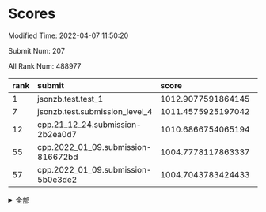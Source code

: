 # Scores

Modified Time: 2022-04-07 11:50:20

Submit Num: 207

All Rank Num: 488977

| rank |               submit               |       score        |       sigma        | pk_num |
| :--- | :--------------------------------- | :----------------- | :----------------- | :----- |
| 1    | jsonzb.test.test_1                 | 1012.9077591864145 | 0.8175607754767129 | 9449   |
| 7    | jsonzb.test.submission_level_4     | 1011.4575925197042 | 0.754696877045007  | 9450   |
| 12   | cpp.21_12_24.submission-2b2ea0d7   | 1010.6866754065194 | 0.7733272944453127 | 9447   |
| 55   | cpp.2022_01_09.submission-816672bd | 1004.7778117863337 | 0.7110313756134222 | 9450   |
| 57   | cpp.2022_01_09.submission-5b0e3de2 | 1004.7043783424433 | 0.7278696719857389 | 9451   |


<details>
<summary>全部</summary>

| rank |                 submit                 |       score        |       sigma        | pk_num |
| :--- | :------------------------------------- | :----------------- | :----------------- | :----- |
| 1    | jsonzb.test.test_1                     | 1012.9077591864145 | 0.8175607754767129 | 9449   |
| 2    | gobigger.level_3.submission_level_3_23 | 1012.3185399683571 | 0.7775420431617653 | 9451   |
| 3    | gobigger.level_3.submission_level_3_12 | 1011.6725168530929 | 0.7571205922347215 | 9451   |
| 4    | gobigger.level_3.submission_level_3_17 | 1011.6649024948557 | 0.7898529748722377 | 9452   |
| 5    | gobigger.level_3.submission_level_3_9  | 1011.5887883661842 | 0.7591155987632693 | 9447   |
| 6    | gobigger.level_3.submission_level_3_48 | 1011.5038284180677 | 0.7788197096907145 | 9448   |
| 7    | jsonzb.test.submission_level_4         | 1011.4575925197042 | 0.754696877045007  | 9450   |
| 8    | gobigger.level_3.submission_level_3_39 | 1011.1291508868795 | 0.7771592626645834 | 9450   |
| 9    | gobigger.level_3.submission_level_3_35 | 1011.0399210824522 | 0.7527888033014808 | 9449   |
| 10   | gobigger.level_3.submission_level_3_31 | 1010.9094420699029 | 0.7837596629700586 | 9446   |
| 11   | gobigger.level_3.submission_level_3_8  | 1010.788110586268  | 0.7597334556177906 | 9450   |
| 12   | cpp.21_12_24.submission-2b2ea0d7       | 1010.6866754065194 | 0.7733272944453127 | 9447   |
| 13   | gobigger.level_3.submission_level_3_25 | 1010.6820379082318 | 0.7797025587761572 | 9446   |
| 14   | gobigger.level_3.submission_level_3_3  | 1010.635456814931  | 0.7662774352786361 | 9448   |
| 15   | gobigger.level_3.submission_level_3_37 | 1010.5622659269327 | 0.7845189238471643 | 9449   |
| 16   | gobigger.level_3.submission_level_3_13 | 1010.4910224192913 | 0.777055818644039  | 9452   |
| 17   | gobigger.level_3.submission_level_3_26 | 1010.4873294765363 | 0.7738154271105165 | 9448   |
| 18   | gobigger.level_3.submission_level_3_32 | 1010.4634863508505 | 0.7738468779087112 | 9450   |
| 19   | gobigger.level_3.submission_level_3_41 | 1010.421243766008  | 0.7553569540787903 | 9449   |
| 20   | gobigger.level_3.submission_level_3_36 | 1010.4126216696931 | 0.7725884694772298 | 9451   |
| 21   | gobigger.level_3.submission_level_3_22 | 1010.4027006126564 | 0.7863850106350065 | 9450   |
| 22   | gobigger.level_3.submission_level_3_15 | 1010.3072267222915 | 0.7703940090535456 | 9451   |
| 23   | gobigger.level_3.submission_level_3_47 | 1010.2881302742296 | 0.7637374689055733 | 9446   |
| 24   | gobigger.level_3.submission_level_3_43 | 1010.0941293122748 | 0.759656890254647  | 9451   |
| 25   | gobigger.level_3.submission_level_3_30 | 1009.9703949217657 | 0.7567768335684448 | 9449   |
| 26   | gobigger.level_3.submission_level_3_42 | 1009.935968536325  | 0.772014908410097  | 9446   |
| 27   | gobigger.level_3.submission_level_3_49 | 1009.90164698939   | 0.741854105608644  | 9448   |
| 28   | gobigger.level_3.submission_level_3_46 | 1009.8637223184716 | 0.7412078807583802 | 9451   |
| 29   | gobigger.level_3.submission_level_3_10 | 1009.8578214698013 | 0.7510789084222368 | 9453   |
| 30   | gobigger.level_3.submission_level_3_11 | 1009.8457952552956 | 0.751196399781814  | 9448   |
| 31   | gobigger.level_3.submission_level_3_18 | 1009.835552710223  | 0.7670191425258228 | 9446   |
| 32   | gobigger.level_3.submission_level_3_40 | 1009.7932998043103 | 0.7391513092290883 | 9452   |
| 33   | gobigger.level_3.submission_level_3_7  | 1009.7721476301086 | 0.7605972309816881 | 9452   |
| 34   | gobigger.level_3.submission_level_3_0  | 1009.7548319729578 | 0.7529587161261346 | 9451   |
| 35   | gobigger.level_3.submission_level_3_19 | 1009.735589307112  | 0.7515360985489601 | 9449   |
| 36   | gobigger.level_3.submission_level_3_29 | 1009.6907501649781 | 0.733885617256823  | 9444   |
| 37   | gobigger.level_3.submission_level_3_27 | 1009.6273736677148 | 0.7659439285948797 | 9447   |
| 38   | gobigger.level_3.submission_level_3_21 | 1009.5987150734298 | 0.7550619478347205 | 9448   |
| 39   | gobigger.level_3.submission_level_3_14 | 1009.5909479814878 | 0.7396099593980457 | 9445   |
| 40   | gobigger.level_3.submission_level_3_6  | 1009.509842039534  | 0.7675068804999441 | 9450   |
| 41   | gobigger.level_3.submission_level_3_44 | 1009.4365961636926 | 0.7653696184852478 | 9455   |
| 42   | gobigger.level_3.submission_level_3_28 | 1009.4260802413194 | 0.7344965235310738 | 9450   |
| 43   | gobigger.level_3.submission_level_3_33 | 1009.3929373057537 | 0.7426710301038765 | 9452   |
| 44   | gobigger.level_3.submission_level_3_45 | 1009.2773029940338 | 0.7543488078437289 | 9449   |
| 45   | gobigger.level_3.submission_level_3_2  | 1009.2270911777831 | 0.7549517286184767 | 9448   |
| 46   | gobigger.level_3.submission_level_3_24 | 1009.0035599795757 | 0.7475232184115994 | 9449   |
| 47   | gobigger.level_3.submission_level_3_20 | 1008.9678617367001 | 0.7467901936824827 | 9451   |
| 48   | gobigger.level_3.submission_level_3_16 | 1008.963860822024  | 0.7636133061163044 | 9450   |
| 49   | gobigger.level_3.submission_level_3_4  | 1008.905383751926  | 0.7451176772833175 | 9451   |
| 50   | gobigger.level_3.submission_level_3_34 | 1008.4819820001995 | 0.7458262238890244 | 9448   |
| 51   | gobigger.level_3.submission_level_3_5  | 1008.4537501955292 | 0.7505735801010405 | 9446   |
| 52   | gobigger.level_3.submission_level_3_1  | 1008.3536915621821 | 0.7354396148251903 | 9448   |
| 53   | gobigger.level_3.submission_level_3_38 | 1008.1157455916978 | 0.7442189884650691 | 9448   |
| 54   | gobigger.level_1.submission_level_1_45 | 1005.3079437459779 | 0.725472498446206  | 9452   |
| 55   | cpp.2022_01_09.submission-816672bd     | 1004.7778117863337 | 0.7110313756134222 | 9450   |
| 56   | gobigger.level_1.submission_level_1_10 | 1004.7356461681848 | 0.7118769803551392 | 9448   |
| 57   | cpp.2022_01_09.submission-5b0e3de2     | 1004.7043783424433 | 0.7278696719857389 | 9451   |
| 58   | gobigger.level_1.submission_level_1_38 | 1004.6603342099667 | 0.7077726289096767 | 9449   |
| 59   | gobigger.level_1.submission_level_1_16 | 1004.5803513524692 | 0.7068246011505585 | 9448   |
| 60   | gobigger.level_1.submission_level_1_43 | 1004.4087888430047 | 0.7118184367229091 | 9453   |
| 61   | gobigger.level_1.submission_level_1_23 | 1004.312520213348  | 0.7204068650729021 | 9450   |
| 62   | gobigger.level_1.submission_level_1_37 | 1004.2961869978819 | 0.7196777149417618 | 9441   |
| 63   | gobigger.level_1.submission_level_1_35 | 1004.1967468510791 | 0.7188107670641727 | 9447   |
| 64   | gobigger.level_1.submission_level_1_9  | 1004.1185638059143 | 0.7082114851576932 | 9448   |
| 65   | gobigger.level_1.submission_level_1_49 | 1004.09724710096   | 0.722851385113986  | 9453   |
| 66   | gobigger.level_1.submission_level_1_25 | 1004.054163248048  | 0.7170886501655727 | 9448   |
| 67   | gobigger.level_1.submission_level_1_4  | 1003.9682709645086 | 0.7216341314539835 | 9445   |
| 68   | gobigger.level_1.submission_level_1_1  | 1003.9606514364884 | 0.7170493944664798 | 9452   |
| 69   | gobigger.level_1.submission_level_1_18 | 1003.9055072019105 | 0.7190008378423993 | 9451   |
| 70   | gobigger.level_1.submission_level_1_41 | 1003.7095642700507 | 0.7137010768396028 | 9452   |
| 71   | gobigger.level_1.submission_level_1_28 | 1003.6362211008517 | 0.7078082087429709 | 9454   |
| 72   | gobigger.level_1.submission_level_1_42 | 1003.5745380725987 | 0.7037938845230738 | 9447   |
| 73   | gobigger.level_1.submission_level_1_0  | 1003.5445411843505 | 0.7184931959692552 | 9448   |
| 74   | gobigger.level_1.submission_level_1_11 | 1003.5133910278033 | 0.7196734305903874 | 9450   |
| 75   | gobigger.level_1.submission_level_1_2  | 1003.4484712007063 | 0.7187127494976792 | 9449   |
| 76   | gobigger.level_1.submission_level_1_19 | 1003.3539803333177 | 0.7161532157176617 | 9446   |
| 77   | gobigger.level_1.submission_level_1_6  | 1003.3497662633882 | 0.7255333663420763 | 9447   |
| 78   | gobigger.level_1.submission_level_1_33 | 1003.2107276264819 | 0.7195001774978514 | 9453   |
| 79   | gobigger.level_1.submission_level_1_48 | 1003.1398457297468 | 0.7165298578417388 | 9448   |
| 80   | gobigger.level_1.submission_level_1_36 | 1003.1327668538812 | 0.7076128654161156 | 9451   |
| 81   | gobigger.level_1.submission_level_1_17 | 1003.1216500546054 | 0.7126571793238275 | 9450   |
| 82   | gobigger.level_1.submission_level_1_47 | 1003.097511227469  | 0.7082232065352719 | 9442   |
| 83   | gobigger.level_1.submission_level_1_44 | 1003.032690155633  | 0.7156717711138681 | 9449   |
| 84   | gobigger.level_1.submission_level_1_24 | 1003.0310141024771 | 0.7232068548826188 | 9449   |
| 85   | gobigger.level_1.submission_level_1_29 | 1003.0176897297486 | 0.7150921820925352 | 9453   |
| 86   | gobigger.level_1.submission_level_1_39 | 1003.0069027251573 | 0.7166359480378764 | 9451   |
| 87   | gobigger.level_1.submission_level_1_22 | 1002.8753079824677 | 0.7146505651020696 | 9448   |
| 88   | gobigger.level_1.submission_level_1_3  | 1002.8304277127954 | 0.7171299222992048 | 9452   |
| 89   | gobigger.level_1.submission_level_1_30 | 1002.8293364341346 | 0.7191960161544677 | 9449   |
| 90   | gobigger.level_1.submission_level_1_27 | 1002.8141484263025 | 0.7189152410228967 | 9449   |
| 91   | gobigger.level_1.submission_level_1_40 | 1002.7845452981447 | 0.7163265144189753 | 9449   |
| 92   | gobigger.level_1.submission_level_1_20 | 1002.7516720024441 | 0.7049913765483775 | 9449   |
| 93   | gobigger.level_1.submission_level_1_34 | 1002.7490143718805 | 0.7217189204936563 | 9451   |
| 94   | gobigger.level_1.submission_level_1_7  | 1002.7294904507211 | 0.7158246856353956 | 9453   |
| 95   | gobigger.level_1.submission_level_1_26 | 1002.7269135820835 | 0.7141150183321555 | 9449   |
| 96   | gobigger.level_1.submission_level_1_21 | 1002.6918006909498 | 0.7220490665421809 | 9450   |
| 97   | gobigger.level_1.submission_level_1_31 | 1002.5062825843205 | 0.6960891689660276 | 9446   |
| 98   | gobigger.level_1.submission_level_1_5  | 1002.4306416858111 | 0.7150368985000963 | 9450   |
| 99   | gobigger.level_1.submission_level_1_15 | 1002.3018422362948 | 0.7063008273880382 | 9445   |
| 100  | gobigger.level_1.submission_level_1_14 | 1002.285283606273  | 0.7116539967394866 | 9451   |
| 101  | gobigger.level_1.submission_level_1_12 | 1002.2264652798359 | 0.7113113018677767 | 9448   |
| 102  | gobigger.level_1.submission_level_1_13 | 1002.0606647983742 | 0.7037904280165456 | 9446   |
| 103  | gobigger.level_1.submission_level_1_32 | 1001.9940224763345 | 0.703994303888288  | 9446   |
| 104  | gobigger.level_1.submission_level_1_46 | 1001.9813828483865 | 0.7143458955524726 | 9447   |
| 105  | gobigger.level_1.submission_level_1_8  | 1001.9738088777749 | 0.7170113966603634 | 9446   |
| 106  | gobigger.random.submission_random_33   | 997.1707000644049  | 0.7158788646644435 | 9454   |
| 107  | gobigger.random.submission_random_2    | 997.159473725005   | 0.7024630189688486 | 9452   |
| 108  | gobigger.random.submission_random_3    | 997.1425876144185  | 0.7069663499994947 | 9451   |
| 109  | gobigger.random.submission_random_21   | 997.0493219667333  | 0.716351620043818  | 9447   |
| 110  | gobigger.random.submission_random_23   | 996.885983968521   | 0.7158511605392951 | 9445   |
| 111  | gobigger.random.submission_random_29   | 996.857763201306   | 0.7135462971359806 | 9447   |
| 112  | gobigger.random.submission_random_25   | 996.8064668392763  | 0.7152577966512791 | 9447   |
| 113  | gobigger.random.submission_random_35   | 996.7251424839906  | 0.7175825730538878 | 9447   |
| 114  | gobigger.random.submission_random_7    | 996.6633270536835  | 0.7123596396913218 | 9450   |
| 115  | gobigger.random.submission_random_49   | 996.5209135938782  | 0.7128850648117298 | 9454   |
| 116  | gobigger.random.submission_random_28   | 996.5154700803731  | 0.7173900105100814 | 9454   |
| 117  | gobigger.random.submission_random_30   | 996.5053621474216  | 0.724511568994679  | 9445   |
| 118  | gobigger.random.submission_random_17   | 996.4747555541445  | 0.7123930855659771 | 9448   |
| 119  | gobigger.random.submission_random_20   | 996.4127865464999  | 0.7037178498392324 | 9447   |
| 120  | gobigger.random.submission_random_40   | 996.3985484121565  | 0.7101329772974205 | 9450   |
| 121  | gobigger.random.submission_random_36   | 996.3858287928956  | 0.7031621307128247 | 9451   |
| 122  | gobigger.random.submission_random_39   | 996.3508059987166  | 0.7173777929990153 | 9449   |
| 123  | gobigger.random.submission_random_8    | 996.2294809640133  | 0.7048898603134445 | 9450   |
| 124  | gobigger.random.submission_random_44   | 996.2044061677695  | 0.7057090269919399 | 9451   |
| 125  | gobigger.random.submission_random_48   | 996.1848552005658  | 0.7271162448582053 | 9447   |
| 126  | gobigger.random.submission_random_16   | 996.1809903638775  | 0.7124087196897935 | 9449   |
| 127  | gobigger.random.submission_random_6    | 996.1451366866245  | 0.7043761441133507 | 9447   |
| 128  | gobigger.random.submission_random_43   | 996.1363165165516  | 0.7082867285601031 | 9445   |
| 129  | gobigger.random.submission_random_14   | 996.0725793108278  | 0.7112179753410056 | 9449   |
| 130  | gobigger.random.submission_random_18   | 996.042183351493   | 0.7199324059792748 | 9448   |
| 131  | gobigger.random.submission_random_32   | 996.037405763194   | 0.7193358473060185 | 9451   |
| 132  | gobigger.random.submission_random_22   | 995.9964532212491  | 0.7164162278925749 | 9453   |
| 133  | gobigger.random.submission_random_10   | 995.9646259235881  | 0.7256772279418575 | 9449   |
| 134  | gobigger.random.submission_random_9    | 995.8896289265375  | 0.6997658662978394 | 9448   |
| 135  | gobigger.random.submission_random_12   | 995.8391705890783  | 0.698528832851896  | 9445   |
| 136  | gobigger.random.submission_random_13   | 995.6675532617719  | 0.7082794680350655 | 9455   |
| 137  | gobigger.random.submission_random_42   | 995.6646502205527  | 0.7171797580509169 | 9445   |
| 138  | gobigger.random.submission_random_15   | 995.6523320954246  | 0.705585617901988  | 9448   |
| 139  | gobigger.random.submission_random_27   | 995.6371512974333  | 0.7249703897534412 | 9449   |
| 140  | gobigger.random.submission_random_45   | 995.6285622514591  | 0.7225069146955841 | 9447   |
| 141  | gobigger.random.submission_random_37   | 995.5844509602929  | 0.71659903179046   | 9447   |
| 142  | gobigger.random.submission_random_34   | 995.5664965604589  | 0.7116121786587539 | 9450   |
| 143  | gobigger.random.submission_random_31   | 995.5188146547464  | 0.7106113506442958 | 9445   |
| 144  | gobigger.random.submission_random_26   | 995.4660993607356  | 0.7178140793043456 | 9446   |
| 145  | gobigger.random.submission_random_4    | 995.4639279669607  | 0.7097081184167662 | 9453   |
| 146  | gobigger.random.submission_random_11   | 995.4524864471053  | 0.708278891592621  | 9447   |
| 147  | gobigger.random.submission_random_5    | 995.4328690695224  | 0.7332632335899544 | 9452   |
| 148  | gobigger.random.submission_random_19   | 995.4068188010372  | 0.7037622909842958 | 9451   |
| 149  | gobigger.random.submission_random_0    | 995.3876475063809  | 0.7100665889016693 | 9454   |
| 150  | gobigger.random.submission_random_1    | 995.2645847847041  | 0.7091084117573222 | 9452   |
| 151  | gobigger.random.submission_random_46   | 995.150350807205   | 0.6940371572677669 | 9446   |
| 152  | gobigger.random.submission_random_24   | 995.089215140248   | 0.7199354504342979 | 9449   |
| 153  | gobigger.random.submission_random_41   | 994.994680806004   | 0.7230059907259156 | 9448   |
| 154  | gobigger.random.submission_random_47   | 994.9075802680886  | 0.72531740677363   | 9441   |
| 155  | gobigger.random.submission_random_38   | 994.8818320628675  | 0.7186790433105581 | 9452   |
| 156  | gobigger.level_2.submission_level_2_11 | 994.7870675312737  | 0.735003228210463  | 9452   |
| 157  | gobigger.level_2.submission_level_2_1  | 993.6827838402061  | 0.7232971308010221 | 9442   |
| 158  | gobigger.level_2.submission_level_2_34 | 993.605108547463   | 0.7407921675511835 | 9446   |
| 159  | gobigger.level_2.submission_level_2_4  | 993.5982916351959  | 0.7481142562942501 | 9449   |
| 160  | gobigger.level_2.submission_level_2_22 | 993.4937067657775  | 0.7423916658669918 | 9452   |
| 161  | gobigger.level_2.submission_level_2_15 | 993.4026247146054  | 0.7285332763601567 | 9445   |
| 162  | gobigger.level_2.submission_level_2_44 | 993.248560449153   | 0.7385039530807429 | 9449   |
| 163  | gobigger.level_2.submission_level_2_12 | 993.0664998184958  | 0.7373989486160762 | 9440   |
| 164  | gobigger.level_2.submission_level_2_39 | 992.9676870135983  | 0.7317838118979781 | 9443   |
| 165  | gobigger.level_2.submission_level_2_42 | 992.958040541607   | 0.7460704588201218 | 9450   |
| 166  | gobigger.level_2.submission_level_2_47 | 992.9090237786428  | 0.7477635070165584 | 9448   |
| 167  | gobigger.level_2.submission_level_2_9  | 992.8799036758903  | 0.737744102187631  | 9449   |
| 168  | gobigger.level_2.submission_level_2_31 | 992.8755195156104  | 0.7484803106966439 | 9449   |
| 169  | gobigger.level_2.submission_level_2_35 | 992.7394857603726  | 0.7426394753806006 | 9454   |
| 170  | gobigger.level_2.submission_level_2_18 | 992.6857733784065  | 0.7413606829876735 | 9452   |
| 171  | gobigger.level_2.submission_level_2_13 | 992.6229038944157  | 0.7307489581151188 | 9451   |
| 172  | gobigger.level_2.submission_level_2_24 | 992.602253163422   | 0.7363638450588582 | 9447   |
| 173  | gobigger.level_2.submission_level_2_5  | 992.5922834616216  | 0.7603106217916622 | 9451   |
| 174  | gobigger.level_2.submission_level_2_45 | 992.4377892850451  | 0.7358109446248292 | 9449   |
| 175  | gobigger.level_2.submission_level_2_10 | 992.3966846070738  | 0.7515034753722755 | 9446   |
| 176  | gobigger.level_2.submission_level_2_20 | 992.3909082023449  | 0.7576762144626046 | 9448   |
| 177  | gobigger.level_2.submission_level_2_46 | 992.3865816073982  | 0.7468147329910514 | 9449   |
| 178  | gobigger.level_2.submission_level_2_49 | 992.3596530176557  | 0.7429062656748432 | 9444   |
| 179  | gobigger.level_2.submission_level_2_27 | 992.3537634634001  | 0.7478387110831624 | 9446   |
| 180  | gobigger.level_2.submission_level_2_38 | 992.337195435387   | 0.7405829741586927 | 9453   |
| 181  | gobigger.level_2.submission_level_2_14 | 992.3145319774404  | 0.7746845668920312 | 9448   |
| 182  | gobigger.level_2.submission_level_2_30 | 992.2915710892905  | 0.7471802195599764 | 9450   |
| 183  | gobigger.level_2.submission_level_2_43 | 992.2265601445994  | 0.7341355149952159 | 9447   |
| 184  | gobigger.level_2.submission_level_2_21 | 992.2188195356262  | 0.7476628057490255 | 9451   |
| 185  | gobigger.level_2.submission_level_2_36 | 992.1769380991649  | 0.725565963636503  | 9442   |
| 186  | gobigger.level_2.submission_level_2_17 | 992.0132383740976  | 0.7617629791031665 | 9445   |
| 187  | gobigger.level_2.submission_level_2_8  | 991.9881978449741  | 0.7746022092613103 | 9443   |
| 188  | gobigger.level_2.submission_level_2_0  | 991.9553468760777  | 0.7472990015533475 | 9451   |
| 189  | gobigger.level_2.submission_level_2_2  | 991.9099150295806  | 0.7466139177119674 | 9448   |
| 190  | gobigger.level_2.submission_level_2_40 | 991.8706431308397  | 0.7579299094045    | 9449   |
| 191  | gobigger.level_2.submission_level_2_29 | 991.7626301386605  | 0.763615786051079  | 9455   |
| 192  | gobigger.level_2.submission_level_2_6  | 991.7316310824714  | 0.7450256128751498 | 9451   |
| 193  | gobigger.level_2.submission_level_2_25 | 991.7161751541801  | 0.7523891706747784 | 9450   |
| 194  | gobigger.level_2.submission_level_2_33 | 991.6400803752373  | 0.7502750300454804 | 9446   |
| 195  | gobigger.level_2.submission_level_2_16 | 991.37107469557    | 0.7581550216094662 | 9445   |
| 196  | gobigger.level_2.submission_level_2_7  | 991.2751916722597  | 0.7521255869220308 | 9450   |
| 197  | gobigger.level_2.submission_level_2_3  | 991.227425878413   | 0.7522957626777735 | 9444   |
| 198  | gobigger.level_2.submission_level_2_28 | 991.2012915527268  | 0.7646191027724188 | 9452   |
| 199  | gobigger.level_2.submission_level_2_23 | 991.1908735779949  | 0.7545711160626826 | 9452   |
| 200  | gobigger.level_2.submission_level_2_32 | 991.1660439951423  | 0.7841930611266735 | 9446   |
| 201  | gobigger.level_2.submission_level_2_26 | 991.0423702442702  | 0.7503521832629654 | 9450   |
| 202  | gobigger.level_2.submission_level_2_19 | 990.96950923898    | 0.7697238343940304 | 9448   |
| 203  | gobigger.level_2.submission_level_2_37 | 990.9368350472042  | 0.7488215269067259 | 9449   |
| 204  | gobigger.level_2.submission_level_2_48 | 990.8050786270817  | 0.7578790949228773 | 9445   |
| 205  | gobigger.level_2.submission_level_2_41 | 990.1758242474756  | 0.7557709818415326 | 9448   |
| 206  | gobigger.none.submission_none_0        | 976.9570937986521  | 1.3165371430475554 | 9448   |
| 207  | gobigger.none.submission_none_1        | 975.8380204781333  | 1.524784929505912  | 9453   |

</details>